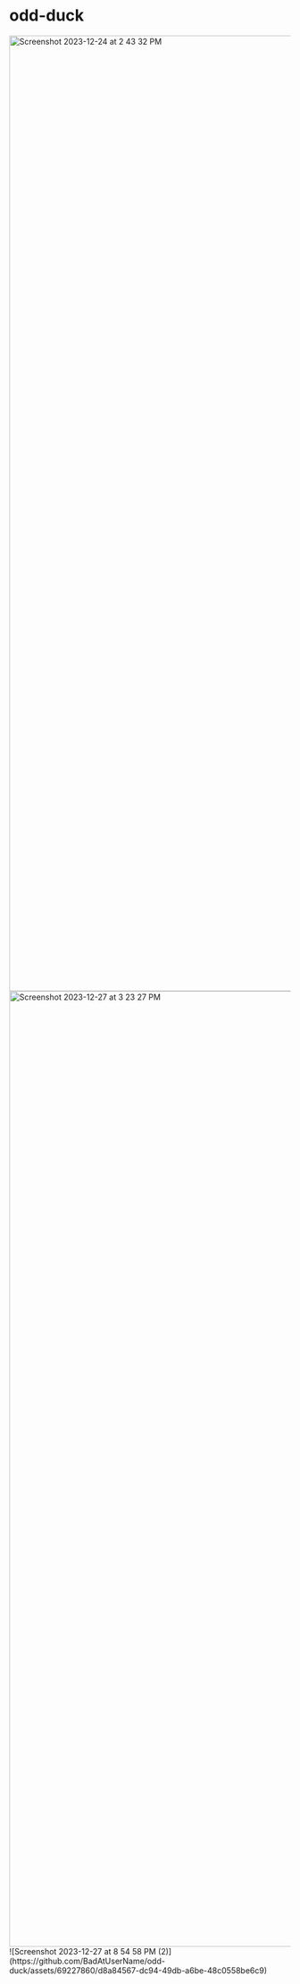 # odd-duck
<img width="1710" alt="Screenshot 2023-12-24 at 2 43 32 PM" src="https://github.com/BadAtUserName/odd-duck/assets/69227860/a8297ff8-1992-40d4-a772-82049960c666">
<img width="1710" alt="Screenshot 2023-12-27 at 3 23 27 PM" src="https://github.com/BadAtUserName/odd-duck/assets/69227860/106bc701-ba4b-45c4-a7e1-1cd106385989">
![Screenshot 2023-12-27 at 8 54 58 PM (2)](https://github.com/BadAtUserName/odd-duck/assets/69227860/d8a84567-dc94-49db-a6be-48c0558be6c9)
